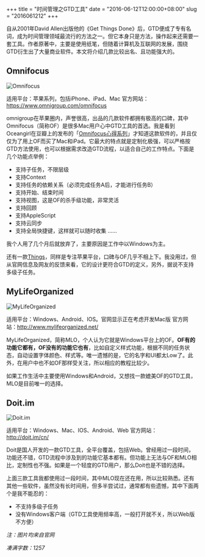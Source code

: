 +++
title = "时间管理之GTD工具"
date = "2016-06-12T12:00:00+08:00"
slug = "2016061212"
+++

自从2001年David Allen出版他的《Get Things Done》后，GTD便成了专有名词，成为时间管理领域最流行的方法之一。但它本身只是方法，操作起来还需要一套工具。作者原著中，主要是使用纸笔，但随着计算机及互联网的发展，围绕GTD衍生出了大量商业软件。本文将介绍几款比较出名、且功能强大的。

## Omnifocus

![Omnifocus](/blog_static/2016/20160612-gtd-tools-01.png)

适用平台：苹果系列，包括iPhone、iPad、Mac
官方网站：https://www.omnigroup.com/omnifocus

omnigroup在苹果圈内，声誉很高，出品的几款软件都拥有极高的口碑，其中Omnifocus（简称OF）是很多Mac用户心中GTD工具的首选。我是看到Oceangirl在豆瓣上的发布的「[Omnifocus心得系列][U01]」才知道这款软件的，并且仅仅为了用上OF而买了Mac和iPad。它最大的特点就是定制化极强，可以严格按GTD方法使用，也可以根据需求改造GTD流程，以适合自己的工作特点。下面是几个功能点举例：

* 支持子任务，不限层级
* 支持Context
* 支持任务的依赖关系（必须完成任务A后，才能进行任务B）
* 支持开始、结束时间
* 支持视图，这是OF的杀手级功能，非常灵活
* 支持回顾
* 支持AppleScript
* 支持云同步
* 支持全局快捷键，这样就可以随时收集
……

我个人用了几个月后就放弃了，主要原因是工作中以Windows为主。

还有一款[Things][U02]，同样是专注苹果平台，口碑与OF几乎不相上下。我没用过，但从官网信息及网友的反馈来看，它的设计更符合GTD的定义，另外，据说不支持多级子任务。

[U01]: https://www.douban.com/doulist/1999298/
[U02]: https://culturedcode.com/things/

## MyLifeOrganized

![MyLifeOrganized](/blog_static/2016/20160612-gtd-tools-02.png)

适用平台：Windows、Android、IOS。官网显示正在考虑开发Mac版
官方网站：http://www.mylifeorganized.net/

MyLifeOrganized，简称MLO，个人认为它就是Windows平台上的OF。**OF有的功能它都有，OF没有的功能它也有**，比如自定义样式功能，根据不同的任务状态，自动设置字体颜色、样式等。唯一遗憾的是，它的名字和UI都太Low了。此外，在用户中也不如OF那样受关注，所以相应的教程比较少。

如果工作生活中主要使用Windows和Android，又想找一款媲美OF的GTD工具，MLO是目前唯一的选择。

## Doit.im

![Doit.im](/blog_static/2016/20160612-gtd-tools-03.png)

适用平台：Windows、Mac、IOS、Android、Web
官方网站：http://doit.im/cn/

Doit是国人开发的一款GTD工具，全平台覆盖，包括Web。曾经用过一段时间，功能还不错，GTD流程中涉及到的功能它基本都有。但功能上无法与OF和MLO相比，定制性也不强。如果是一个轻度的GTD用户，那么Doit也是不错的选择。

上面三款工具我都使用过一段时间，其中MLO现在还在用，所以比较熟悉。还有其他一些软件，虽然没有长时间用，但多半尝试过，通常都有些遗憾，其中下面两个是我不能忍的：

* 不支持多级子任务
* 没有Windows客户端（GTD工具使用频率高，一般打开就不关，所以Web版不方便）

*注：图片均来自官网*

*凑满字数：1257*


